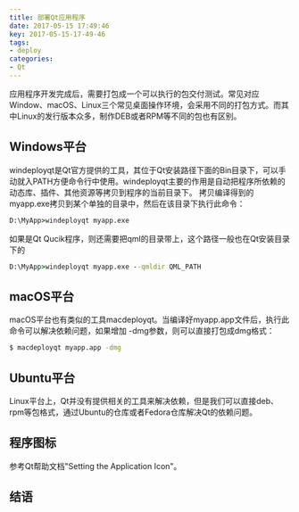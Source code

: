 ```yaml
---
title: 部署Qt应用程序
date: 2017-05-15 17:49:46
key: 2017-05-15-17-49-46
tags:
- deploy
categories:
- Qt
---
```


应用程序开发完成后，需要打包成一个可以执行的包交付测试。常见对应Window、macOS、Linux三个常见桌面操作环境，会采用不同的打包方式。而其中Linux的发行版本众多，制作DEB或者RPM等不同的包也有区别。
<!-- more -->

## Windows平台
windeployqt是Qt官方提供的工具，其位于Qt安装路径下面的Bin目录下，可以手动就入PATH方便命令行中使用。windeployqt主要的作用是自动把程序所依赖的动态库、插件、其他资源等拷贝到程序的当前目录下。
拷贝编译得到的myapp.exe拷贝到某个单独的目录中，然后在该目录下执行此命令：
```bat
D:\MyApp>windeployqt myapp.exe
```
如果是Qt Qucik程序，则还需要把qml的目录带上，这个路径一般也在Qt安装目录下的
```bat
D:\MyApp>windeployqt myapp.exe --qmldir QML_PATH
```

## macOS平台
macOS平台也有类似的工具macdeployqt。当编译好myapp.app文件后，执行此命令可以解决依赖问题，如果增加 -dmg参数，则可以直接打包成dmg格式：
```bash
$ macdeployqt myapp.app -dmg
```

## Ubuntu平台
Linux平台上，Qt并没有提供相关的工具来解决依赖，但是我们可以直接deb、rpm等包格式，通过Ubuntu的仓库或者Fedora仓库解决Qt的依赖问题。

## 程序图标
参考Qt帮助文档"Setting the Application Icon"。

## 结语
